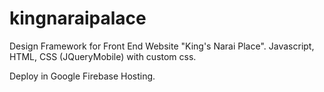 # kingnaraipalace

Design Framework for Front End Website "King's Narai Place".
Javascript, HTML, CSS (JQueryMobile) with custom css.

Deploy in Google Firebase Hosting.
